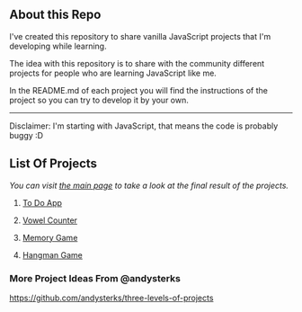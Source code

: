 ## About this Repo

I've created this repository to share vanilla JavaScript projects that I'm developing while learning.

The idea with this repository is to share with the community different projects for people who are learning JavaScript like me.

In the README.md of each project you will find the instructions of the project so you can try to develop it by your own.

-----
Disclaimer: I'm starting with JavaScript, that means the code is probably buggy :D

## List Of Projects

*You can visit [the main page](https://java-script-projects-ten.vercel.app/) to take a look at the final result of the projects.*

1. [To Do App](https://java-script-projects-ten.vercel.app/To-Do-App)

2. [Vowel Counter](https://java-script-projects-ten.vercel.app/Vowel-Counter) 

3. [Memory Game](https://java-script-projects-ten.vercel.app/Memory-Game) 

4. [Hangman Game](https://java-script-projects-ten.vercel.app/Hangman-Game)  


### More Project Ideas From @andysterks

https://github.com/andysterks/three-levels-of-projects
